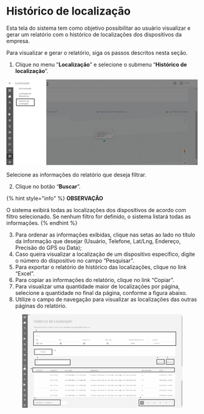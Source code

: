 # Histórico de localização

Esta tela do sistema tem como objetivo possibilitar ao usuário visualizar e gerar um relatório com o histórico de localizações dos dispositivos da empresa.

Para visualizar e gerar o relatório, siga os passos descritos nesta seção.

1. Clique no menu "**Localização**" e selecione o submenu “**Histórico de localização**”.

![](<../../.gitbook/assets/0 (5).png>)

Selecione as informações do relatório que deseja filtrar.

2. Clique no botão “**Buscar**”.

{% hint style="info" %}
**OBSERVAÇÃO**

O sistema exibirá todas as localizações dos dispositivos de acordo com filtro selecionado. Se nenhum filtro for definido, o sistema listará todas as informações.
{% endhint %}

3. Para ordenar as informações exibidas, clique nas setas ao lado no título da informação que desejar (Usuário, Telefone, Lat/Lng, Endereço, Precisão do GPS ou Data);
4. Caso queira visualizar a localização de um dispositivo específico, digite o número do dispositivo no campo “Pesquisar”.
5. Para exportar o relatório de histórico das localizações, clique no link “Excel”.
6. Para copiar as informações do relatório, clique no link “Copiar”.
7. Para visualizar uma quantidade maior de localizações por página, selecione a quantidade no final da página, conforme a figura abaixo.
8. Utilize o campo de navegação para visualizar as localizações das outras páginas do relatório.

<figure><img src="../../.gitbook/assets/image (1) (1) (1) (1) (1) (1).png" alt=""><figcaption></figcaption></figure>
